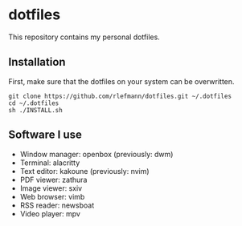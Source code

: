 # dotfiles

This repository contains my personal dotfiles.

## Installation

First, make sure that the dotfiles on your system can be overwritten.

```
git clone https://github.com/rlefmann/dotfiles.git ~/.dotfiles
cd ~/.dotfiles
sh ./INSTALL.sh
```

## Software I use

* Window manager: openbox (previously: dwm)
* Terminal: alacritty
* Text editor: kakoune (previously: nvim)
* PDF viewer: zathura
* Image viewer: sxiv
* Web browser: vimb
* RSS reader: newsboat
* Video player: mpv
